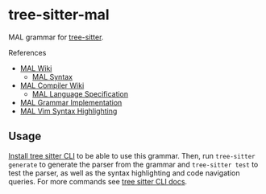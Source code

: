 # tree-sitter-mal

MAL grammar for [tree-sitter](https://github.com/tree-sitter/tree-sitter).

References
- [MAL Wiki](https://github.com/mal-lang/mal-documentation/wiki)
  - [MAL Syntax](https://github.com/mal-lang/mal-documentation/wiki/MAL-Syntax)
- [MAL Compiler Wiki](https://github.com/mal-lang/malcompiler/wiki/)
  - [MAL Language Specification](https://github.com/mal-lang/malcompiler/wiki/MAL-language-specification)
- [MAL Grammar Implementation](https://github.com/mal-lang/mal-toolbox/blob/main/maltoolbox/language/compiler/mal.g4)
- [MAL Vim Syntax Highlighting](https://github.com/nkakouros-original/mal.vim)

## Usage
[Install tree sitter CLI](https://github.com/tree-sitter/tree-sitter/blob/master/cli/README.md) to be able to use this grammar. Then, run `tree-sitter generate` to generate the parser from the grammar and `tree-sitter test` to test the parser, as well as the syntax highlighting and code navigation queries. For more commands see [tree sitter CLI docs](https://tree-sitter.github.io/tree-sitter/cli/index.html).

